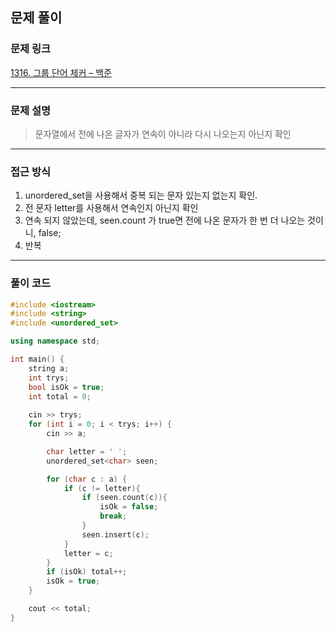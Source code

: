 ##  문제 풀이

###  문제 링크  
[1316. 그룹 단어 체커 – 백준](https://www.acmicpc.net/problem/1316)

---

###  문제 설명  
> 문자열에서 전에 나온 글자가 연속이 아니라 다시 나오는지 아닌지 확인
---

###  접근 방식  
1. unordered_set을 사용해서 중복 되는 문자 있는지 없는지 확인.
2. 전 문자 letter를 사용해서 연속인지 아닌지 확인
3. 연속 되지 않았는데, seen.count 가 true면 전에 나온 문자가 한 번 더 나오는 것이니, false;
4. 반복
---

### 풀이 코드

```cpp
#include <iostream>
#include <string>
#include <unordered_set>

using namespace std;

int main() {
    string a;
    int trys;
    bool isOk = true;
    int total = 0;
    
    cin >> trys;
    for (int i = 0; i < trys; i++) {
        cin >> a;

        char letter = ' ';
        unordered_set<char> seen;

        for (char c : a) {
            if (c != letter){
                if (seen.count(c)){
                    isOk = false;
                    break;
                }
                seen.insert(c);
            }
            letter = c;
        }
        if (isOk) total++;
        isOk = true;
    }

    cout << total;
}

```

